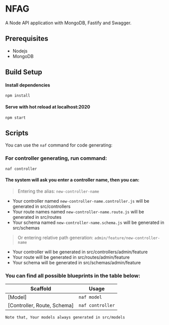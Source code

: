 # NFAG 
A Node API application with MongoDB, Fastify and Swagger.

## Prerequisites
- Nodejs
- MongoDB

## Build Setup

#### Install dependencies
`npm install`

#### Serve with hot reload at localhost:2020
`npm start`

## Scripts
You can use the `naf` command for code generating:

### For controller generating, run command:
`naf controller`

#### The system will ask you enter a controller name, then you can:

> Entering the alias: 
`new-controller-name`

 * Your controller named `new-controller-name.controller.js` will be generated in src/controllers
 * Your route names named `new-controller-name.route.js` will be generated in src/routes
 * Your schema named `new-controller-name.schema.js` will be generated in src/schemas

> Or entering relative path generation:
`admin/feature/new-controller-name`

 * Your controller will be generated in src/controllers/admin/feature
 * Your route will be generated in src/routes/admin/feature
 * Your schema will be generated in src/schemas/admin/feature

### You can find all possible blueprints in the table below:

Scaffold  | Usage
---       | ---
[Model]      | `naf model`
[Controller, Route, Schema]      | `naf controller`

`Note that, Your models always generated in src/models`

